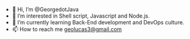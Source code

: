 - 👋 Hi, I’m @GeorgedotJava
- 👀 I’m interested in Shell script, Javascript and Node.js.
- 🌱 I’m currently learning Back-End development and DevOps culture.
- 📫 How to reach me geolucas3@gmail.com 

<!---
GeorgedotJava/GeorgedotJava is a ✨ special ✨ repository because its `README.md` (this file) appears on your GitHub profile.
You can click the Preview link to take a look at your changes.
--->
